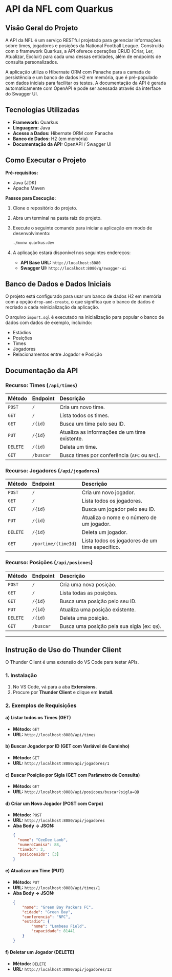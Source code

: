 # API da NFL com Quarkus

## Visão Geral do Projeto

A API da NFL é um serviço RESTful projetado para gerenciar informações sobre times, jogadores e posições da National Football League. Construída com o framework Quarkus, a API oferece operações CRUD (Criar, Ler, Atualizar, Excluir) para cada uma dessas entidades, além de endpoints de consulta personalizados.

A aplicação utiliza o Hibernate ORM com Panache para a camada de persistência e um banco de dados H2 em memória, que é pré-populado com dados iniciais para facilitar os testes. A documentação da API é gerada automaticamente com OpenAPI e pode ser acessada através da interface do Swagger UI.

## Tecnologias Utilizadas

* **Framework:** Quarkus
* **Linguagem:** Java
* **Acesso a Dados:** Hibernate ORM com Panache
* **Banco de Dados:** H2 (em memória)
* **Documentação da API:** OpenAPI / Swagger UI

## Como Executar o Projeto

**Pré-requisitos:**
* Java (JDK)
* Apache Maven

**Passos para Execução:**

1.  Clone o repositório do projeto.
2.  Abra um terminal na pasta raiz do projeto.
3.  Execute o seguinte comando para iniciar a aplicação em modo de desenvolvimento:

    ```bash
    ./mvnw quarkus:dev
    ```
4.  A aplicação estará disponível nos seguintes endereços:
    * **API Base URL:** `http://localhost:8080`
    * **Swagger UI:** `http://localhost:8080/q/swagger-ui`

## Banco de Dados e Dados Iniciais

O projeto está configurado para usar um banco de dados H2 em memória com a opção `drop-and-create`, o que significa que o banco de dados é recriado a cada reinicialização da aplicação.

O arquivo `import.sql` é executado na inicialização para popular o banco de dados com dados de exemplo, incluindo:
* Estádios
* Posições
* Times
* Jogadores
* Relacionamentos entre Jogador e Posição

## Documentação da API

### Recurso: Times (`/api/times`)

| Método | Endpoint                    | Descrição                                         |
| :----- | :-------------------------- | :------------------------------------------------ |
| `POST` | `/`                         | Cria um novo time.                      |
| `GET`  | `/`                         | Lista todos os times.                   |
| `GET`  | `/{id}`                     | Busca um time pelo seu ID.              |
| `PUT`  | `/{id}`                     | Atualiza as informações de um time existente. |
| `DELETE`| `/{id}`                     | Deleta um time.                         |
| `GET`  | `/buscar`                   | Busca times por conferência (`AFC` ou `NFC`). |

### Recurso: Jogadores (`/api/jogadores`)

| Método | Endpoint                    | Descrição                                         |
| :----- | :-------------------------- | :------------------------------------------------ |
| `POST` | `/`                         | Cria um novo jogador.                   |
| `GET`  | `/`                         | Lista todos os jogadores.               |
| `GET`  | `/{id}`                     | Busca um jogador pelo seu ID.           |
| `PUT`  | `/{id}`                     | Atualiza o nome e o número de um jogador. |
| `DELETE`| `/{id}`                     | Deleta um jogador.                      |
| `GET`  | `/portime/{timeId}`         | Lista todos os jogadores de um time específico. |

### Recurso: Posições (`/api/posicoes`)

| Método | Endpoint                    | Descrição                                         |
| :----- | :-------------------------- | :------------------------------------------------ |
| `POST` | `/`                         | Cria uma nova posição.                  |
| `GET`  | `/`                         | Lista todas as posições.                |
| `GET`  | `/{id}`                     | Busca uma posição pelo seu ID.          |
| `PUT`  | `/{id}`                     | Atualiza uma posição existente.         |
| `DELETE`| `/{id}`                     | Deleta uma posição.                     |
| `GET`  | `/buscar`                   | Busca uma posição pela sua sigla (ex: `QB`). |

---

## Instrução de Uso do Thunder Client

O Thunder Client é uma extensão do VS Code para testar APIs.

### 1. Instalação

1.  No VS Code, vá para a aba **Extensions**.
2.  Procure por **Thunder Client** e clique em **Install**.

### 2. Exemplos de Requisições

#### a) Listar todos os Times (GET)
* **Método:** `GET`
* **URL:** `http://localhost:8080/api/times`

#### b) Buscar Jogador por ID (GET com Variável de Caminho)
* **Método:** `GET`
* **URL:** `http://localhost:8080/api/jogadores/1`

#### c) Buscar Posição por Sigla (GET com Parâmetro de Consulta)
* **Método:** `GET`
* **URL:** `http://localhost:8080/api/posicoes/buscar?sigla=QB`

#### d) Criar um Novo Jogador (POST com Corpo)
* **Método:** `POST`
* **URL:** `http://localhost:8080/api/jogadores`
* **Aba Body -> JSON:**
    ```json
    {
      "nome": "CeeDee Lamb",
      "numeroCamisa": 88,
      "timeId": 2,
      "posicoesIds": [3]
    }
    ```

#### e) Atualizar um Time (PUT)
* **Método:** `PUT`
* **URL:** `http://localhost:8080/api/times/1`
* **Aba Body -> JSON:**
    ```json
    {
        "nome": "Green Bay Packers FC",
        "cidade": "Green Bay",
        "conferencia": "NFC",
        "estadio": {
            "nome": "Lambeau Field",
            "capacidade": 81441
        }
    }
    ```

#### f) Deletar um Jogador (DELETE)
* **Método:** `DELETE`
* **URL:** `http://localhost:8080/api/jogadores/12`
